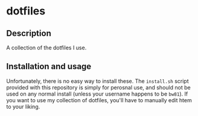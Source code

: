 # dotfiles

## Description
A collection of the dotfiles I use.

## Installation and usage
Unfortunately, there is no easy way to install these. The `install.sh` script provided with this repository is simply for perosnal use, and should not be used on any normal install (unless your username happens to be `bw81`). If you want to use my collection of dotfiles, you'll have to manually edit htem to your liking.
